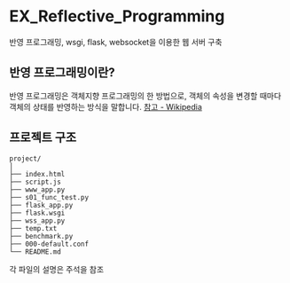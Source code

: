 # EX_Reflective_Programming

반영 프로그래밍, wsgi, flask, websocket을 이용한 웹 서버 구축

## 반영 프로그래밍이란?

반영 프로그래밍은 객체지향 프로그래밍의 한 방법으로, 객체의 속성을 변경할 때마다 객체의 상태를 반영하는 방식을 말합니다.
[참고 - Wikipedia](https://en.wikipedia.org/wiki/Reflective_programming)

## 프로젝트 구조

```
project/
│
├── index.html
├── script.js
├── www_app.py
├── s01_func_test.py
├── flask_app.py
├── flask.wsgi
├── wss_app.py
├── temp.txt
├── benchmark.py
├── 000-default.conf
└── README.md
```

각 파일의 설명은 주석을 참조
